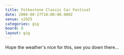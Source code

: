 ```yaml
---
title: Folkestone Classic Car Festival
date: 2006-08-27T18:00:00.000Z
venue: v2925
categories: gig
board: 8
layout: gig
---
```

Hope the weather's nice for this, see you down there...